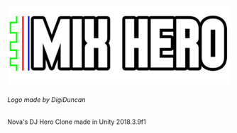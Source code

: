 # ![Mix Hero](https://raw.githubusercontent.com/DPN-Games/DJ/master/Assets/Sprites/logo_oneline.png)
###### *Logo made by DigiDuncan*
Nova's DJ Hero Clone made in Unity 2018.3.9f1
